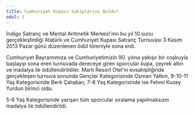```yaml
---
title: Cumhuriyet Kupası Sahiplerini Buldu!
odul: 1
---
```


İndigo Satranç ve Mental Aritmetik Merkezi'nin bu yıl 10.sunu gerçekleştirdiği Atatürk ve Cumhuriyet Kupası Satranç Turnuvası 3 Kasım 2013 Pazar günü düzenlenen ödül töreniyle sona erdi.

Cumhuriyet Bayramımıza ve Cumhuriyetimizin 90. yılına yakışır bir coşkuyla başlayıp sona eren turnuvada dereceye giren sporcular kupa, çeyrek altın ve madalya ile ödüllendirildiler. Martı Resort Otel'in evsahipliğinde gerçekleşen turnuva sonunda Gençler Kategorisinde Osman Yatkın, 9-10-11 Yaş Kategorisinde Berk Çalışkan, 7-8 Yaş Kategorisinde ise Fehmi Kuzey Yurdun birinci oldu.

5-6 Yaş Kategorisinde yarışan tüm sporcular sıralama yapılmaksızın madalya ile ödüllendirildi.  
